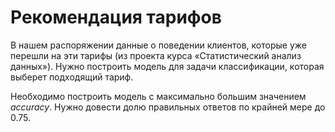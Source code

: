 # Рекомендация тарифов

В нашем распоряжении данные о поведении клиентов, которые уже перешли на эти тарифы (из проекта курса «Статистический анализ данных»). Нужно построить модель для задачи классификации, которая выберет подходящий тариф. 

Необходимо построить модель с максимально большим значением *accuracy*. Нужно довести долю правильных ответов по крайней мере до 0.75.